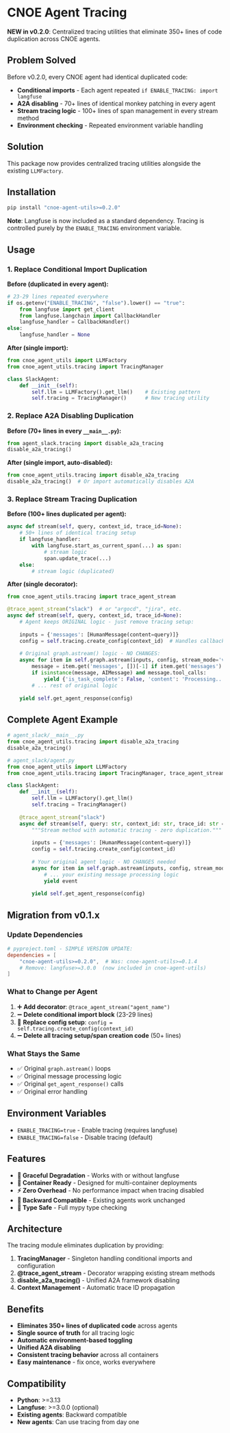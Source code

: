 # CNOE Agent Tracing

**NEW in v0.2.0**: Centralized tracing utilities that eliminate 350+ lines of code duplication across CNOE agents.

## Problem Solved

Before v0.2.0, every CNOE agent had identical duplicated code:

- **Conditional imports** - Each agent repeated `if ENABLE_TRACING: import langfuse`
- **A2A disabling** - 70+ lines of identical monkey patching in every agent  
- **Stream tracing logic** - 100+ lines of span management in every stream method
- **Environment checking** - Repeated environment variable handling

## Solution

This package now provides centralized tracing utilities alongside the existing `LLMFactory`.

## Installation

```bash
pip install "cnoe-agent-utils>=0.2.0"
```

**Note**: Langfuse is now included as a standard dependency. Tracing is controlled purely by the `ENABLE_TRACING` environment variable.

## Usage

### 1. Replace Conditional Import Duplication

**Before (duplicated in every agent):**
```python
# 23-29 lines repeated everywhere
if os.getenv("ENABLE_TRACING", "false").lower() == "true":
    from langfuse import get_client
    from langfuse.langchain import CallbackHandler
    langfuse_handler = CallbackHandler()
else:
    langfuse_handler = None
```

**After (single import):**
```python
from cnoe_agent_utils import LLMFactory
from cnoe_agent_utils.tracing import TracingManager

class SlackAgent:
    def __init__(self):
        self.llm = LLMFactory().get_llm()    # Existing pattern
        self.tracing = TracingManager()      # New tracing utility
```

### 2. Replace A2A Disabling Duplication

**Before (70+ lines in every `__main__.py`):**
```python
from agent_slack.tracing import disable_a2a_tracing
disable_a2a_tracing()
```

**After (single import, auto-disabled):**
```python
from cnoe_agent_utils.tracing import disable_a2a_tracing
disable_a2a_tracing()  # Or import automatically disables A2A
```

### 3. Replace Stream Tracing Duplication

**Before (100+ lines duplicated per agent):**
```python
async def stream(self, query, context_id, trace_id=None):
    # 50+ lines of identical tracing setup
    if langfuse_handler:
        with langfuse.start_as_current_span(...) as span:
            # stream logic
            span.update_trace(...)
    else:
        # stream logic (duplicated)
```

**After (single decorator):**
```python
from cnoe_agent_utils.tracing import trace_agent_stream

@trace_agent_stream("slack")  # or "argocd", "jira", etc.
async def stream(self, query, context_id, trace_id=None):
    # Agent keeps ORIGINAL logic - just remove tracing setup:
    
    inputs = {'messages': [HumanMessage(content=query)]}
    config = self.tracing.create_config(context_id)  # Handles callbacks automatically
    
    # Original graph.astream() logic - NO CHANGES:
    async for item in self.graph.astream(inputs, config, stream_mode='values'):
        message = item.get('messages', [])[-1] if item.get('messages') else None
        if isinstance(message, AIMessage) and message.tool_calls:
            yield {'is_task_complete': False, 'content': 'Processing...'}
        # ... rest of original logic
    
    yield self.get_agent_response(config)
```

## Complete Agent Example

```python
# agent_slack/__main__.py
from cnoe_agent_utils.tracing import disable_a2a_tracing
disable_a2a_tracing()

# agent_slack/agent.py
from cnoe_agent_utils import LLMFactory
from cnoe_agent_utils.tracing import TracingManager, trace_agent_stream

class SlackAgent:
    def __init__(self):
        self.llm = LLMFactory().get_llm()
        self.tracing = TracingManager()
    
    @trace_agent_stream("slack")
    async def stream(self, query: str, context_id: str, trace_id: str = None):
        """Stream method with automatic tracing - zero duplication."""
        
        inputs = {'messages': [HumanMessage(content=query)]}
        config = self.tracing.create_config(context_id)
        
        # Your original agent logic - NO CHANGES needed
        async for item in self.graph.astream(inputs, config, stream_mode='values'):
            # ... your existing message processing logic
            yield event
        
        yield self.get_agent_response(config)
```

## Migration from v0.1.x

### Update Dependencies

```toml
# pyproject.toml - SIMPLE VERSION UPDATE:
dependencies = [
    "cnoe-agent-utils>=0.2.0",  # Was: cnoe-agent-utils>=0.1.4
    # Remove: langfuse>=3.0.0  (now included in cnoe-agent-utils)
]
```

### What to Change per Agent

1. ➕ **Add decorator**: `@trace_agent_stream("agent_name")`
2. ➖ **Delete conditional import block** (23-29 lines)  
3. 🔄 **Replace config setup**: `config = self.tracing.create_config(context_id)`
4. ➖ **Delete all tracing setup/span creation code** (50+ lines)

### What Stays the Same

- ✅ Original `graph.astream()` loops
- ✅ Original message processing logic  
- ✅ Original `get_agent_response()` calls
- ✅ Original error handling

## Environment Variables

- `ENABLE_TRACING=true` - Enable tracing (requires langfuse)
- `ENABLE_TRACING=false` - Disable tracing (default)

## Features

- **🔄 Graceful Degradation** - Works with or without langfuse
- **🐳 Container Ready** - Designed for multi-container deployments
- **⚡ Zero Overhead** - No performance impact when tracing disabled
- **🧪 Backward Compatible** - Existing agents work unchanged
- **📝 Type Safe** - Full mypy type checking

## Architecture

The tracing module eliminates duplication by providing:

1. **TracingManager** - Singleton handling conditional imports and configuration
2. **@trace_agent_stream** - Decorator wrapping existing stream methods
3. **disable_a2a_tracing()** - Unified A2A framework disabling
4. **Context Management** - Automatic trace ID propagation

## Benefits

- **Eliminates 350+ lines of duplicated code** across agents
- **Single source of truth** for all tracing logic
- **Automatic environment-based toggling**
- **Unified A2A disabling**
- **Consistent tracing behavior** across all containers
- **Easy maintenance** - fix once, works everywhere

## Compatibility

- **Python**: >=3.13
- **Langfuse**: >=3.0.0 (optional)
- **Existing agents**: Backward compatible
- **New agents**: Can use tracing from day one